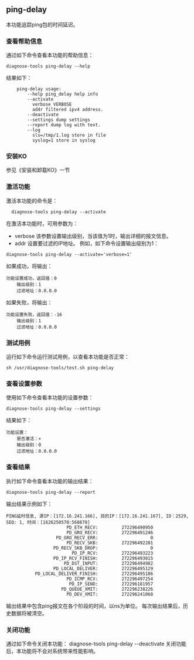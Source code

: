## ping-delay

本功能追踪ping包的时间延迟。

###  查看帮助信息
通过如下命令查看本功能的帮助信息：
```
diagnose-tools ping-delay --help
```
结果如下：
```
    ping-delay usage:
        --help ping_delay help info
        --activate
          verbose VERBOSE
          addr filtered ipv4 address.
        --deactivate
        --settings dump settings
        --report dump log with text.
        --log
          sls=/tmp/1.log store in file
          syslog=1 store in syslog
```

###  安装KO
参见《安装和卸载KO》一节
###  激活功能
激活本功能的命令是：
```
  diagnose-tools ping-delay --activate
```
在激活本功能时，可用参数为：
* verbose 该参数设置输出级别，当该值为1时，输出详细的报文信息。
* addr 设置要过滤的IP地址。
例如，如下命令设置输出级别为1：
```
diagnose-tools ping-delay --activate='verbose=1'
```
如果成功，将输出：
```
功能设置成功，返回值：0
    输出级别：1
    过滤地址：0.0.0.0
```
如果失败，将输出：
```
功能设置失败，返回值：-16
    输出级别：1
    过滤地址：0.0.0.0
```

###  测试用例
运行如下命令运行测试用例，以查看本功能是否正常：
```
sh /usr/diagnose-tools/test.sh ping-delay
```

###  查看设置参数
使用如下命令查看本功能的设置参数：
```
diagnose-tools ping-delay --settings
```
结果如下：
```
功能设置：
    是否激活：×
    输出级别：0
    过滤地址：0.0.0.0
```
###  查看结果

执行如下命令查看本功能的输出结果：
```
diagnose-tools ping-delay --report
```

输出结果示例如下：
```
PING延时信息, 源IP：[172.16.241.166], 目的IP：[172.16.241.167], ID：2529, SEQ: 1, 时间：[1626250570:568878]
                       PD_ETH_RECV:         272296490950
                       PD_GRO_RECV:         272296491246
                   PD_GRO_RECV_ERR:                    0
                       PD_RECV_SKB:         272296492201
                  PD_RECV_SKB_DROP:                    0
                         PD_IP_RCV:         272296493223
                  PD_IP_RCV_FINISH:         272296493815
                      PD_DST_INPUT:         272296494982
                  PD_LOCAL_DELIVER:         272296495129
           PD_LOCAL_DELIVER_FINISH:         272296495186
                       PD_ICMP_RCV:         272296497254
                        PD_IP_SEND:         272296181957
                     PD_QUEUE_XMIT:         272296238226
                       PD_DEV_XMIT:         272296241068
```

输出结果中包含ping报文在各个阶段的时间，以ns为单位。
每次输出结果后，历史数据将被清空。

###  关闭功能
通过如下命令关闭本功能：
diagnose-tools ping-delay --deactivate
关闭功能后，本功能将不会对系统带来性能影响。

